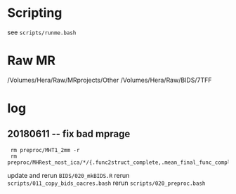 # Scripting
see `scripts/runme.bash`

# Raw MR
/Volumes/Hera/Raw/MRprojects/Other
/Volumes/Hera/Raw/BIDS/7TFF

# log
## 20180611 -- fix bad mprage
```
 rm preproc/MHT1_2mm -r 
 rm preproc/MHRest_nost_ica/*/{.func2struct_complete,.mean_final_func_complete,.bandpass_filter_complete,.nuisance_*,.preprocessfunctional_complete,.rescaling_complete,.thresholding_complete,.warp_complete,*w{,d}km_*}
```
update and rerun `BIDS/020_mkBIDS.R`
rerun `scripts/011_copy_bids_oacres.bash`
rerun `scripts/020_preproc.bash`
